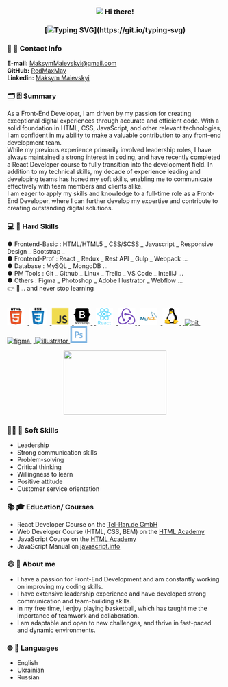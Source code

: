 <div align="center">
<h3><img src="https://media.giphy.com/media/hvRJCLFzcasrR4ia7z/giphy.gif" width="28"> Hi there!</h3>

### [![Typing SVG](https://readme-typing-svg.herokuapp.com/?font=Fira+Code&pause=1000&color=08198A&width=535&lines=%F0%9F%91%8B+I%27m+Max+Maievskyi+%F0%9F%92%BB+FrontEnd+Developer!)](https://git.io/typing-svg)

</div>

### **📧 📲 Contact Info**

<div align="left">

**E-mail:** MaksymMaievskyi@gmail.com <br/>
**GitHub:** [RedMaxMay](https://github.com/RedMaxMay) <br/>
**Linkedin:** [Maksym Maievskyi](https://www.linkedin.com/in/maksym-maievskyi/)</div>

### **🗂 🗄 Summary**

<div align="left">  
As a Front-End Developer, I am driven by my passion for creating exceptional digital experiences through accurate and efficient code. With a solid foundation in HTML, CSS, JavaScript, and other relevant technologies, I am confident in my ability to make a valuable contribution to any front-end development team. 
<br/>
While my previous experience primarily involved leadership roles, I have always maintained a strong interest in coding, and have recently completed a React Developer course to fully transition into the development field. In addition to my technical skills, my decade of experience leading and developing teams has honed my soft skills, enabling me to communicate effectively with team members and clients alike. 
<br/>
I am eager to apply my skills and knowledge to a full-time role as a Front-End Developer, where I can further develop my expertise and contribute to creating outstanding digital solutions.<br/>
</div>

### **💻 🔭 Hard Skills**

● Frontend-Basic : HTML/HTML5 _ CSS/SCSS _ Javascript _ Responsive Design _ Bootstrap _ <br/>
● Frontend-Prof : React _ Redux _ Rest API _ Gulp _ Webpack ...<br/>
● Database : MySQL _ MongoDB ... <br/>
● PM Tools : Git _ Github _ Linux _ Trello _ VS Code _ IntelliJ ... <br/>
● Others : Figma _ Photoshop _ Adobe Illustrator _ Webflow ...<br/>
👉 📖... and never stop learning<br/><br/>

<p><a href="https://www.w3.org/html/" target="_blank" rel="noreferrer"> <img src="https://raw.githubusercontent.com/devicons/devicon/master/icons/html5/html5-original-wordmark.svg" alt="html5" width="40" height="40"/></a>
&nbsp;<a href="https://www.w3schools.com/css/" target="_blank" rel="noreferrer"> <img src="https://raw.githubusercontent.com/devicons/devicon/master/icons/css3/css3-original-wordmark.svg" alt="css3" width="40" height="40"/></a>
&nbsp;<a href="https://developer.mozilla.org/en-US/docs/Web/JavaScript" target="_blank" rel="noreferrer"> <img src="https://raw.githubusercontent.com/devicons/devicon/master/icons/javascript/javascript-original.svg" alt="javascript" width="40" height="40"/></a>
&nbsp;<a href="https://getbootstrap.com" target="_blank" rel="noreferrer"> <img src="https://raw.githubusercontent.com/devicons/devicon/master/icons/bootstrap/bootstrap-plain-wordmark.svg" alt="bootstrap" width="40" height="40"/> </a>
&nbsp;<a href="https://reactjs.org/" target="_blank" rel="noreferrer"> <img src="https://raw.githubusercontent.com/devicons/devicon/master/icons/react/react-original-wordmark.svg" alt="react" width="40" height="40"/></a>
&nbsp;<a href="https://redux.js.org" target="_blank" rel="noreferrer"> <img src="https://raw.githubusercontent.com/devicons/devicon/master/icons/redux/redux-original.svg" alt="redux" width="40" height="40"/> </a>
&nbsp;<a href="https://www.mysql.com/" target="_blank" rel="noreferrer"> <img src="https://raw.githubusercontent.com/devicons/devicon/master/icons/mysql/mysql-original-wordmark.svg" alt="mysql" width="40" height="40"/></a>
&nbsp;<a href="https://www.linux.org/" target="_blank" rel="noreferrer"> <img src="https://raw.githubusercontent.com/devicons/devicon/master/icons/linux/linux-original.svg" alt="linux" width="40" height="40"/> </a>
&nbsp;<a href="https://git-scm.com/" target="_blank" rel="noreferrer"> <img src="https://www.vectorlogo.zone/logos/git-scm/git-scm-icon.svg" alt="git" width="40" height="40"/> </a>
&nbsp;<a href="https://www.figma.com/" target="_blank" rel="noreferrer"> <img src="https://www.vectorlogo.zone/logos/figma/figma-icon.svg" alt="figma" width="40" height="40"/> </a>
&nbsp;<a href="https://www.adobe.com/in/products/illustrator.html" target="_blank" rel="noreferrer"> <img src="https://www.vectorlogo.zone/logos/adobe_illustrator/adobe_illustrator-icon.svg" alt="illustrator" width="40" height="40"/> </a> <a href="https://www.photoshop.com/en" target="_blank" rel="noreferrer"> <img src="https://raw.githubusercontent.com/devicons/devicon/master/icons/photoshop/photoshop-line.svg" alt="photoshop" width="40" height="40"/> </a>

<!-- </div> -->
<div align="center">
<img src="https://github-readme-stats.vercel.app/api/top-langs?username=RedMaxMay&show_icons=true&locale=en&layout=compact" width="240"
        height="150" alt=""/>
</div>

### **🙋‍♂️ 🤝 Soft Skills**

- Leadership<br/>
- Strong communication skills<br/>
- Problem-solving<br/>
- Critical thinking<br/>
- Willingness to learn<br/>
- Positive attitude<br/>
- Customer service orientation<br/>

### **📚 🎓 Education/ Courses**

- React Developer Course on the [Tel-Ran.de GmbH](https://tel-ran.de)
- Web Developer Course (HTML, CSS, BEM) on the [HTML Academy](https://htmlacademy.ru/)
- JavaScript Course on the [HTML Academy](https://htmlacademy.ru/)
- JavaScript Manual on [javascript.info](https://javascript.info/)

### **😄 💬 About me**

- I have a passion for Front-End Development and am constantly working on improving my coding skills.
- I have extensive leadership experience and have developed strong communication and team-building skills.
- In my free time, I enjoy playing basketball, which has taught me the importance of teamwork and collaboration.
- I am adaptable and open to new challenges, and thrive in fast-paced and dynamic environments.

### **🌐 🌱 Languages**

- English 
- Ukrainian
- Russian 
